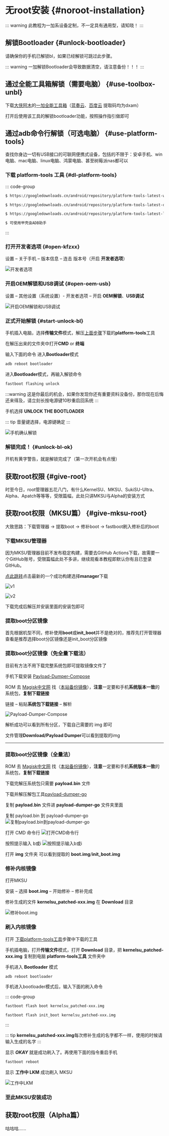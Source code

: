 # 无root安装 {#noroot-installation}

::: warning
此教程为一加系设备定制，不一定具有通用型，请知晓！
:::

## 解锁Bootloader {#unlock-bootloader}

请确保你的手机已解锁bl，如果已经解锁可跳过此步骤。

::: warning
一加解锁Bootloader会导致数据清空，请注意备份！！！
:::

## 通过全能工具箱解锁（需要电脑） {#use-toolbox-unbl}

下载[大侠阿木](https://coolapk.com/u/%E5%A4%A7%E4%BE%A0%E9%98%BF%E6%9C%A8)的[一加全能工具箱](https://optool.daxiaamu.com/wiki_pctool)（[蓝奏云](https://daxiaamu.lanzn.com/b03xkgs9a)、[百度云](https://pan.baidu.com/s/1GtTjrsccONw0ORFNtI03yg?pwd=dxam) 提取码均为dxam）

打开后使用该工具的解锁bootloader功能，按照操作指引做即可

## 通过adb命令行解锁（可选电脑） {#use-platform-tools}

查找你身边一切有USB接口的可联网便携式设备，包括的不限于：安卓手机、win电脑、mac电脑、linux电脑、鸿蒙电脑、甚至树莓派nas都可以

### 下载 platform-tools 工具 {#dl-platform-tools}

::: code-group
```sh [win]
$ https://googledownloads.cn/android/repository/platform-tools-latest-windows.zip
```

```sh [mac]
$ https://googledownloads.cn/android/repository/platform-tools-latest-darwin.zip
```

```sh [linux]
$ https://googledownloads.cn/android/repository/platform-tools-latest-linux.zip
```

```sh [android]
$ 可使用甲壳虫ADB助手
```
:::

### 打开开发者选项 {#open-kfzxx}

设置 – 关于手机 – 版本信息 – 连击 版本号（开启 **开发者选项**）

![开发者选项](./pictures/noroot-installation/开发者选项.jpg)

### 开启OEM解锁和USB调试 {#open-oem-usb}

设置 – 其他设置（系统设置）- 开发者选项 – 开启 **OEM解锁**、**USB调试**

![开启OEM解锁和USB调试](./pictures/noroot-installation/开启OEM解锁和USB调试.jpg)

### 正式开始解锁 {#start-unlock-bl}

手机插入电脑，选择**传输文件**模式，解压[上面步骤](#dl-platform-tools)下载的**platform-tools**工具

在解压出来的文件夹中打开**CMD** or **终端**

输入下面的命令 进入**Bootloader**模式

```sh
adb reboot bootloader
```

进入**Bootloader**模式，再输入解锁命令

```sh
fastboot flashing unlock
```

:::warning
这是你最后的机会，如果你发现你还有重要资料没备份，那你现在后悔还来得及，请立刻长按电源键10秒重启回系统
:::

手机选择 **UNLOCK THE BOOTLOADER**

::: tip
音量键选择，电源键确定
:::

![手机确认解锁](./pictures/noroot-installation/手机确认解锁.jpg)

### 解锁完成！ {#unlock-bl-ok}

开机有黄字警告，就是解锁完成了（第一次开机会有点慢）

## 获取root权限 {#give-root}

时至今日，root管理器五花八门，有什么KernelSU、MKSU、SukiSU-Ultra、Alpha、Apatch等等等，受限篇幅，此处只讲MKSU与Alpha的安装方式

## 获取root权限（MKSU篇） {#give-mksu-root}

大致思路：下载管理器 -> 提取boot -> 修补boot -> fastboot刷入修补后的boot

### 下载MKSU管理器

因为MKSU管理器目前不发布稳定构建，需要去GitHub Actions下载，故需要一个GitHub账号，受限篇幅此处不多讲，继续观看本教程即默认你有且已登录GitHub。

[点此跳转](https://github.com/5ec1cff/KernelSU/actions/workflows/build-manager.yml)点击最新的一个成功构建选择**manager**下载

![v1](./pictures/noroot-installation/dl-MKSU/1.png)

![v2](./pictures/noroot-installation/dl-MKSU/2.png)

下载完成后解压并安装里面的安装包即可

### 提取boot分区镜像

首先根据机型不同，修补使用**boot**或**init_boot**并不是绝对的，推荐先打开管理器查看是推荐选择boot分区镜像还是init_boot分区镜像

### 提取boot分区镜像（免全量下载法）

目前有方法不用下载完整系统包即可提取镜像文件了

手机下载安装 [Payload-Dumper-Compose](https://github.com/rcmiku/Payload-Dumper-Compose/releases)

ROM 去 [Magisk中文网](https://magiskcn.com/roms.html) 找（[本站备份镜像](roms)），**注意**一定要和手机**系统版本一致**的系统包，**复制下载链接**

链接 – 粘贴**系统包下载链接** – 解析

![Payload-Dumper-Compose](./pictures/noroot-installation/Payload-Dumper-Compose.jpg)

解析成功可以看到所有分区，下载自己需要的 img 即可

文件管理**Download/Payload Dumper**可以看到提取的img

------------------------------------------

### 提取boot分区镜像（全量法）

ROM 去 [Magisk中文网](https://magiskcn.com/roms.html) 找（[本站备份镜像](roms)），**注意**一定要和手机**系统版本一致**的系统包，**复制下载链接**

下载完解压系统包只需要 **payload.bin** 文件

下载并解压解包工具[payload-dumper-go](https://mrzzoxo.lanzoue.com/b02plgdpi)

复制 **payload.bin** 文件进 **payload-dumper-go** 文件夹里面

复制 payload.bin 到 payload-dumper-go
![复制payload.bin到payload-dumper-go](./pictures/noroot-installation/复制payload.bin到payload-dumper-go.jpg)

打开 CMD 命令行
![打开CMD命令行](./pictures/noroot-installation/打开CMD命令行.jpg)

按照提示输入 b或i
![按照提示输入b或i](./pictures/noroot-installation/按照提示输入b和i.jpg)

打开 **img** 文件夹 可以看到提取的 **boot.img**/**init_boot.img**

### 修补内核镜像

打开MKSU

安装 – 选择 **boot.img** – 开始修补 – 修补完成

修补生成的文件 **kernelsu_patched-xxx.img** 在 **Download** 目录

![修补boot.img](./pictures/noroot-installation/修补boot.img.jpg)

### 刷入内核镜像

打开 [下载platform-tools工具](#dl-platform-tools)步骤中下载的工具

手机插电脑，打开**传输文件**模式，打开 **Download** 目录，把 **kernelsu_patched-xxx.img** 复制到电脑 **platform-tools工具** 文件夹中

手机进入 **Bootloader** 模式

```sh
adb reboot bootloader
```

手机进入bootloader模式后，输入下面的刷入命令

::: code-group
```sh [boot刷入命令]
fastboot flash boot kernelsu_patched-xxx.img
```
```sh [init_boot刷入命令]
fastboot flash init_boot kernelsu_patched-xxx.img
```
:::

::: tip
**kernelsu_patched-xxx.img**每次修补生成的名字都不一样，使用的时候请输入生成的名字
:::

显示 ***OKAY*** 就是成功刷入了。再使用下面的指令重启手机

```sh
fastboot reboot
```

显示 **工作中 LKM** 成功刷入 MKSU

![工作中LKM](./pictures/noroot-installation/工作中LKM.jpg)

### 至此MKSU安装成功

## 获取root权限（Alpha篇）
咕咕咕......